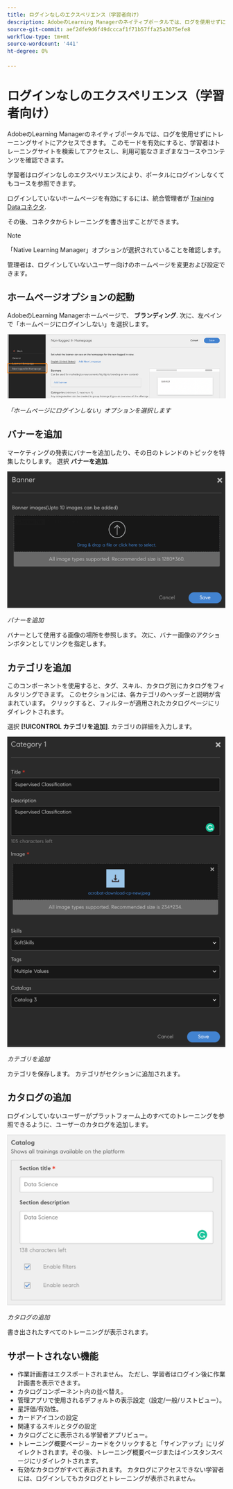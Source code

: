 ```yaml
---
title: ログインなしのエクスペリエンス（学習者向け）
description: AdobeのLearning Managerのネイティブポータルでは、ログを使用せずにトレーニングサイトにアクセスできます。 このモードを有効にすると、学習者はトレーニングサイトを検索してアクセスし、利用可能なさまざまなコースやコンテンツを確認できます。 学習者はログインなしのエクスペリエンスにより、ポータルにログインしなくてもコースを参照できます。
source-git-commit: aef2dfe9d6f49dcccaf1f71b57ffa25a3075efe8
workflow-type: tm+mt
source-wordcount: '441'
ht-degree: 0%

---
```


# ログインなしのエクスペリエンス（学習者向け）

AdobeのLearning Managerのネイティブポータルでは、ログを使用せずにトレーニングサイトにアクセスできます。 このモードを有効にすると、学習者はトレーニングサイトを検索してアクセスし、利用可能なさまざまなコースやコンテンツを確認できます。

学習者はログインなしのエクスペリエンスにより、ポータルにログインしなくてもコースを参照できます。

ログインしていないホームページを有効にするには、統合管理者が [Training Dataコネクタ](/help/migrated/integration-admin/feature-summary/connectors.md#training-data-access).

その後、コネクタからトレーニングを書き出すことができます。

>[!NOTE]
>
>「Native Learning Manager」オプションが選択されていることを確認します。

管理者は、ログインしていないユーザー向けのホームページを変更および設定できます。

## ホームページオプションの起動

AdobeのLearning Managerホームページで、 **ブランディング**. 次に、左ペインで「ホームページにログインしない」を選択します。

![ホームページのオプション](assets/non-logged-in-homepage.png)

*「ホームページにログインしない」オプションを選択します*

## バナーを追加

マーケティングの発表にバナーを追加したり、その日のトレンドのトピックを特集したりします。 選択 **バナーを追加**.

![バナー](assets/add-banner-image.png)

*バナーを追加*

バナーとして使用する画像の場所を参照します。 次に、バナー画像のアクションボタンとしてリンクを指定します。

## カテゴリを追加

このコンポーネントを使用すると、タグ、スキル、カタログ別にカタログをフィルタリングできます。 このセクションには、各カテゴリのヘッダーと説明が含まれています。 クリックすると、フィルターが適用されたカタログページにリダイレクトされます。

選択 **[!UICONTROL カテゴリを追加]**. カテゴリの詳細を入力します。

![カテゴリを追加](assets/add-category.png)

*カテゴリを追加*

カテゴリを保存します。 カテゴリがセクションに追加されます。

## カタログの追加

ログインしていないユーザーがプラットフォーム上のすべてのトレーニングを参照できるように、ユーザーのカタログを追加します。

![カタログを追加](assets/add-catalog.png)

*カタログの追加*

書き出されたすべてのトレーニングが表示されます。

## サポートされない機能

* 作業計画書はエクスポートされません。 ただし、学習者はログイン後に作業計画書を表示できます。
* カタログコンポーネント内の並べ替え。
* 管理アプリで使用されるデフォルトの表示設定（設定/一般/リストビュー）。
* 星評価/有効性。
* カードアイコンの設定
* 関連するスキルとタグの設定
* カタログごとに表示される学習者アプリビュー。
* トレーニング概要ページ – カードをクリックすると「サインアップ」にリダイレクトされます。その後、トレーニング概要ページまたはインスタンスページにリダイレクトされます。
* 有効なカタログがすべて表示されます。 カタログにアクセスできない学習者には、ログインしてもカタログとトレーニングが表示されません。
